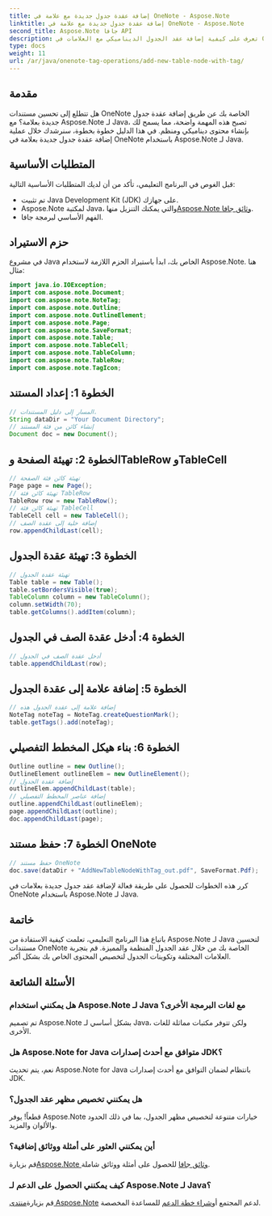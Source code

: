 ```yaml
---
title: إضافة عقدة جدول جديدة مع علامة في OneNote - Aspose.Note
linktitle: إضافة عقدة جدول جديدة مع علامة في OneNote - Aspose.Note
second_title: Aspose.Note جافا API
description: تعرف على كيفية إضافة عقد الجدول الديناميكي مع العلامات في OneNote باستخدام Aspose.Note لـ Java. قم بتحسين تنظيم المستندات الخاصة بك دون عناء.
type: docs
weight: 11
url: /ar/java/onenote-tag-operations/add-new-table-node-with-tag/
---
```

## مقدمة
هل تتطلع إلى تحسين مستندات OneNote الخاصة بك عن طريق إضافة عقدة جدول جديدة بعلامة؟ مع Aspose.Note لـ Java، تصبح هذه المهمة واضحة، مما يسمح لك بإنشاء محتوى ديناميكي ومنظم. في هذا الدليل خطوة بخطوة، سنرشدك خلال عملية إضافة عقدة جدول جديدة بعلامة في OneNote باستخدام Aspose.Note لـ Java.
## المتطلبات الأساسية
قبل الغوص في البرنامج التعليمي، تأكد من أن لديك المتطلبات الأساسية التالية:
- تم تثبيت Java Development Kit (JDK) على جهازك.
-  Aspose.Note لمكتبة Java، والتي يمكنك التنزيل منها[Aspose.Note وثائق جافا](https://reference.aspose.com/note/java/).
- الفهم الأساسي لبرمجة جافا.
## حزم الاستيراد
في مشروع Java الخاص بك، ابدأ باستيراد الحزم اللازمة لاستخدام Aspose.Note. هنا مثال:
```java
import java.io.IOException;
import com.aspose.note.Document;
import com.aspose.note.NoteTag;
import com.aspose.note.Outline;
import com.aspose.note.OutlineElement;
import com.aspose.note.Page;
import com.aspose.note.SaveFormat;
import com.aspose.note.Table;
import com.aspose.note.TableCell;
import com.aspose.note.TableColumn;
import com.aspose.note.TableRow;
import com.aspose.note.TagIcon;
```
## الخطوة 1: إعداد المستند
```java
// المسار إلى دليل المستندات.
String dataDir = "Your Document Directory";
// إنشاء كائن من فئة المستند
Document doc = new Document();
```
## الخطوة 2: تهيئة الصفحة وTableRow وTableCell
```java
// تهيئة كائن فئة الصفحة
Page page = new Page();
// تهيئة كائن فئة TableRow
TableRow row = new TableRow();
// تهيئة كائن فئة TableCell
TableCell cell = new TableCell();
// إضافة خلية إلى عقدة الصف
row.appendChildLast(cell);
```
## الخطوة 3: تهيئة عقدة الجدول
```java
// تهيئة عقدة الجدول
Table table = new Table();
table.setBordersVisible(true);
TableColumn column = new TableColumn();
column.setWidth(70);
table.getColumns().addItem(column);
```
## الخطوة 4: أدخل عقدة الصف في الجدول
```java
// أدخل عقدة الصف في الجدول
table.appendChildLast(row);
```
## الخطوة 5: إضافة علامة إلى عقدة الجدول
```java
// إضافة علامة إلى عقدة الجدول هذه
NoteTag noteTag = NoteTag.createQuestionMark();
table.getTags().add(noteTag);
```
## الخطوة 6: بناء هيكل المخطط التفصيلي
```java
Outline outline = new Outline();
OutlineElement outlineElem = new OutlineElement();
// إضافة عقدة الجدول
outlineElem.appendChildLast(table);
// إضافة عناصر المخطط التفصيلي
outline.appendChildLast(outlineElem);
page.appendChildLast(outline);
doc.appendChildLast(page);
```
## الخطوة 7: حفظ مستند OneNote
```java
// حفظ مستند OneNote
doc.save(dataDir + "AddNewTableNodeWithTag_out.pdf", SaveFormat.Pdf);
```
كرر هذه الخطوات للحصول على طريقة فعالة لإضافة عقد جدول جديدة بعلامات في OneNote باستخدام Aspose.Note لـ Java.
## خاتمة
باتباع هذا البرنامج التعليمي، تعلمت كيفية الاستفادة من Aspose.Note لـ Java لتحسين مستندات OneNote الخاصة بك من خلال عقد الجدول المنظمة والمميزة. قم بتجربة العلامات المختلفة وتكوينات الجدول لتخصيص المحتوى الخاص بك بشكل أكبر.
## الأسئلة الشائعة
### هل يمكنني استخدام Aspose.Note لـ Java مع لغات البرمجة الأخرى؟
تم تصميم Aspose.Note بشكل أساسي لـ Java، ولكن تتوفر مكتبات مماثلة للغات الأخرى.
### هل Aspose.Note for Java متوافق مع أحدث إصدارات JDK؟
نعم، يتم تحديث Aspose.Note for Java بانتظام لضمان التوافق مع أحدث إصدارات JDK.
### هل يمكنني تخصيص مظهر عقد الجدول؟
قطعاً! يوفر Aspose.Note خيارات متنوعة لتخصيص مظهر الجدول، بما في ذلك الحدود والألوان والمزيد.
### أين يمكنني العثور على أمثلة ووثائق إضافية؟
 قم بزيارة[Aspose.Note وثائق جافا](https://reference.aspose.com/note/java/) للحصول على أمثلة ووثائق شاملة.
### كيف يمكنني الحصول على الدعم لـ Aspose.Note لـ Java؟
 قم بزيارة[منتدى Aspose.Note](https://forum.aspose.com/c/note/28) لدعم المجتمع أو[شراء خطة الدعم](https://purchase.aspose.com/buy) للمساعدة المخصصة.
